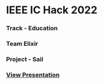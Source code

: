 # IEEE IC Hack 2022

### Track - Education
### Team Elixir

### Project - Sail

### [View Presentation](/presentation.pdf)